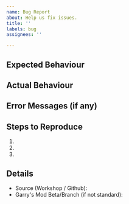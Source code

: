 ```yaml
---
name: Bug Report
about: Help us fix issues.
title: ''
labels: bug
assignees: ''

---
```


## Expected Behaviour


## Actual Behaviour


## Error Messages (if any)


## Steps to Reproduce

  1. 
  2. 
  3. 

## Details
- Source (Workshop / Github):	
- Garry's Mod Beta/Branch (if not standard):
